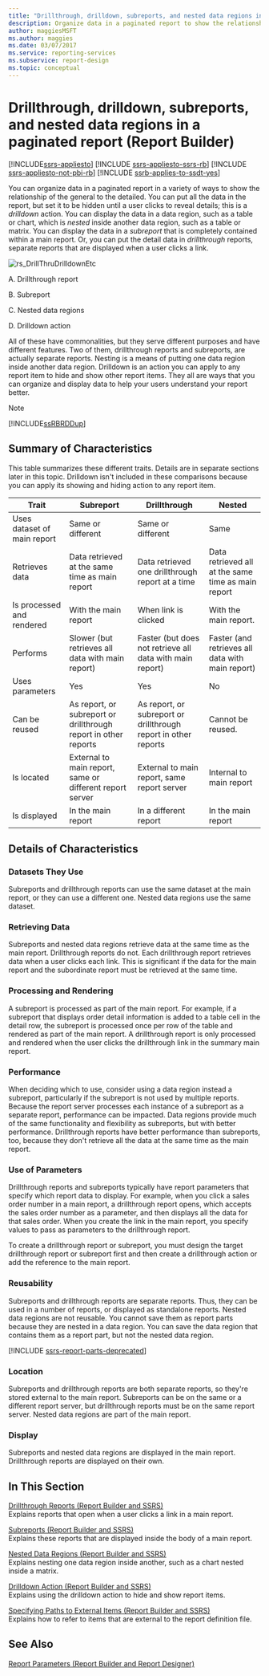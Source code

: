 ```yaml
---
title: "Drillthrough, drilldown, subreports, and nested data regions in a paginated report"
description: Organize data in a paginated report to show the relationship of the general to the detailed and then display the data in a subreport or a separate drillthrough report.
author: maggiesMSFT
ms.author: maggies
ms.date: 03/07/2017
ms.service: reporting-services
ms.subservice: report-design
ms.topic: conceptual
---
```

# Drillthrough, drilldown, subreports, and nested data regions in a paginated report (Report Builder)

[!INCLUDE[ssrs-appliesto](../../includes/ssrs-appliesto.md)] [!INCLUDE [ssrs-appliesto-ssrs-rb](../../includes/ssrs-appliesto-ssrs-rb.md)] [!INCLUDE [ssrs-appliesto-not-pbi-rb](../../includes/ssrs-appliesto-not-pbi-rb.md)] [!INCLUDE [ssrb-applies-to-ssdt-yes](../../includes/ssrb-applies-to-ssdt-yes.md)]

  You can organize data in a paginated report in a variety of ways to show the relationship of the general to the detailed.  You can put all the data in the report, but set it to be hidden until a user clicks to reveal details; this is a *drilldown* action. You can display the data in a data region, such as a table or chart, which is *nested* inside another data region, such as a table or matrix. You can display the data in a *subreport* that is completely contained within a main report. Or, you can put the detail data in *drillthrough* reports, separate reports that are displayed when a user clicks a link.  
  
 ![rs_DrillThruDrilldownEtc](../../reporting-services/report-design/media/rs-drillthrudrilldownetc.gif "rs_DrillThruDrilldownEtc")  
  
 A. Drillthrough report  
  
 B. Subreport  
  
 C. Nested data regions  
  
 D. Drilldown action  
  
 All of these have commonalities, but they serve different purposes and have different features. Two of them, drillthrough reports and subreports, are actually separate reports. Nesting is a means of putting one data region inside another data region. Drilldown is an action you can apply to any report item to hide and show other report items. They all are ways that you can organize and display data to help your users understand your report better.  
  
> [!NOTE]  
>  [!INCLUDE[ssRBRDDup](../../includes/ssrbrddup-md.md)]  
  
##  <a name="SummaryCharacteristics"></a> Summary of Characteristics  
 This table summarizes these different traits. Details are in separate sections later in this topic. Drilldown isn't included in these comparisons because you can apply its showing and hiding action to any report item.  
  
|Trait|Subreport|Drillthrough|Nested|  
|-----------|---------------|------------------|------------|  
|Uses dataset of main report|Same or different|Same or different|Same|  
|Retrieves data|Data retrieved at the same time as main report|Data retrieved one drillthrough report at a time|Data retrieved all at the same time as main report|  
|Is processed and rendered|With the main report|When link is clicked|With the main report.|  
|Performs|Slower (but retrieves all data with main report)|Faster (but does not retrieve all data with main report)|Faster (and retrieves all data with main report)|  
|Uses parameters|Yes|Yes|No|  
|Can be reused|As report, or subreport or drillthrough report in other reports|As report, or subreport or drillthrough report in other reports|Cannot be reused.|  
|Is located|External to main report, same or different report server|External to main report, same report server|Internal to main report|  
|Is displayed|In the main report|In a different report|In the main report|  
  
  
##  <a name="Details"></a> Details of Characteristics  
  
###  <a name="Datasets"></a> Datasets They Use  
 Subreports and drillthrough reports can use the same dataset at the main report, or they can use a different one. Nested data regions use the same dataset.  
  
###  <a name="RetrieveData"></a> Retrieving Data  
 Subreports and nested data regions retrieve data at the same time as the main report. Drillthrough reports do not. Each drillthrough report retrieves data when a user clicks each link. This is significant if the data for the main report and the subordinate report must be retrieved at the same time.  
  
###  <a name="ProcessRender"></a> Processing and Rendering  
 A subreport is processed as part of the main report. For example, if a subreport that displays order detail information is added to a table cell in the detail row, the subreport is processed once per row of the table and rendered as part of the main report. A drillthrough report is only processed and rendered when the user clicks the drillthrough link in the summary main report.  
  
###  <a name="Performance"></a> Performance  
 When deciding which to use, consider using a data region instead a subreport, particularly if the subreport is not used by multiple reports. Because the report server processes each instance of a subreport as a separate report, performance can be impacted. Data regions provide much of the same functionality and flexibility as subreports, but with better performance. Drillthrough reports have better performance than subreports, too, because they don't retrieve all the data at the same time as the main report.  
  
###  <a name="Parameters"></a> Use of Parameters  
 Drillthrough reports and subreports typically have report parameters that specify which report data to display. For example, when you click a sales order number in a main report, a drillthrough report opens, which accepts the sales order number as a parameter, and then displays all the data for that sales order. When you create the link in the main report, you specify values to pass as parameters to the drillthrough report.  
  
 To create a drillthrough report or subreport, you must design the target drillthrough report or subreport first and then create a drillthrough action or add the reference to the main report.  
  
###  <a name="Reusability"></a> Reusability  
 Subreports and drillthrough reports are separate reports. Thus, they can be used in a number of reports, or displayed as standalone reports. Nested data regions are not reusable. You cannot save them as report parts because they are nested in a data region. You can save the data region that contains them as a report part, but not the nested data region.  

[!INCLUDE [ssrs-report-parts-deprecated](../../includes/ssrs-report-parts-deprecated.md)]
  
###  <a name="Location"></a> Location  
 Subreports and drillthrough reports are both separate reports, so they're stored external to the main report. Subreports can be on the same or a different report server, but drillthrough reports must be on the same report server. Nested data regions are part of the main report.  
  
###  <a name="Display"></a> Display  
 Subreports and nested data regions are displayed in the main report. Drillthrough reports are displayed on their own.  
  
  
##  <a name="InThisSection"></a> In This Section  
 [Drillthrough Reports &#40;Report Builder and SSRS&#41;](../../reporting-services/report-design/drillthrough-reports-report-builder-and-ssrs.md)  
 Explains reports that open when a user clicks a link in a main report.  
  
 [Subreports &#40;Report Builder and SSRS&#41;](../../reporting-services/report-design/subreports-report-builder-and-ssrs.md)  
 Explains these reports that are displayed inside the body of a main report.  
  
 [Nested Data Regions &#40;Report Builder and SSRS&#41;](../../reporting-services/report-design/nested-data-regions-report-builder-and-ssrs.md)  
 Explains nesting one data region inside another, such as a chart nested inside a matrix.  
  
 [Drilldown Action &#40;Report Builder and SSRS&#41;](../../reporting-services/report-design/drilldown-action-report-builder-and-ssrs.md)  
 Explains using the drilldown action to hide and show report items.  
  
 [Specifying Paths to External Items &#40;Report Builder and SSRS&#41;](../../reporting-services/report-design/specifying-paths-to-external-items-report-builder-and-ssrs.md)  
 Explains how to refer to items that are external to the report definition file.  
  
## See Also  
 [Report Parameters &#40;Report Builder and Report Designer&#41;](../../reporting-services/report-design/report-parameters-report-builder-and-report-designer.md)  
  
  
